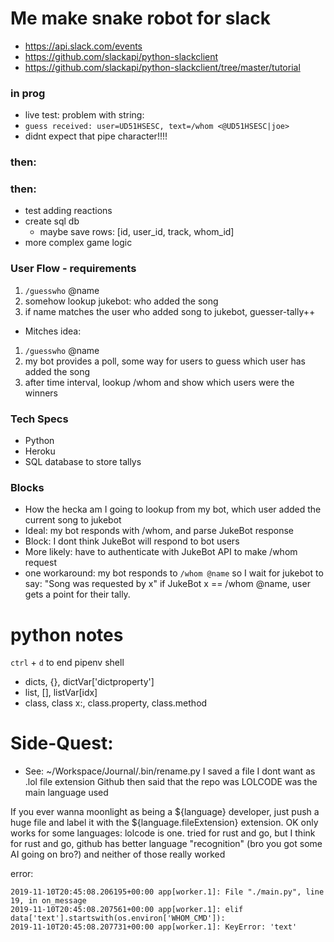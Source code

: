 # Me make snake robot for slack

- https://api.slack.com/events
- https://github.com/slackapi/python-slackclient
- https://github.com/slackapi/python-slackclient/tree/master/tutorial

### in prog
- live test: problem with string:
- `guess received: user=UD51HSESC, text=/whom <@UD51HSESC|joe>`
- didnt expect that pipe character!!!!

### then:

### then:
- test adding reactions
- create sql db
    - maybe save rows: [id, user_id, track, whom_id]
- more complex game logic

### User Flow - requirements
1. `/guesswho` @name
2. somehow lookup jukebot: who added the song
3. if name matches the user who added song to jukebot, guesser-tally++
- Mitches idea:
1. `/guesswho` @name
2. my bot provides a poll, some way for users to guess which user has added the song
3. after time interval, lookup /whom and show which users were the winners

### Tech Specs
- Python
- Heroku
- SQL database to store tallys

### Blocks
- How the hecka am I going to lookup from my bot, which user added the current song to jukebot
- Ideal: my bot responds with /whom, and parse JukeBot response
- Block: I dont think JukeBot will respond to bot users
- More likely: have to authenticate with JukeBot API to make /whom request
- one workaround: my bot responds to `/whom @name` so I wait for jukebot to say: "Song was requested by x" if JukeBot x == /whom @name, user gets a point for their tally.


# python notes
`ctrl` + `d` to end pipenv shell
- dicts, {}, dictVar['dictproperty']
- list, [], listVar[idx]
- class, class x:, class.property, class.method

# Side-Quest:
- See: ~/Workspace/Journal/.bin/rename.py
I saved a file I dont want as .lol file extension
Github then said that the repo was LOLCODE was the main language used

If you ever wanna moonlight as being a ${language} developer, just push a huge file and label it with the ${language.fileExtension} extension.
OK only works for some languages: lolcode is one.
tried for rust and go, but I think for rust and go, github has better language "recognition" (bro you got some AI going on bro?) and neither of those really worked





error:
```
2019-11-10T20:45:08.206195+00:00 app[worker.1]: File "./main.py", line 19, in on_message
2019-11-10T20:45:08.207561+00:00 app[worker.1]: elif data['text'].startswith(os.environ['WHOM_CMD']):
2019-11-10T20:45:08.207731+00:00 app[worker.1]: KeyError: 'text'
```